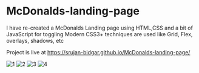 # McDonalds-landing-page
I have re-created a McDonalds Landing page using HTML,CSS and a bit of JavaScript for toggling Modern CSS3+ techniques are used like Grid, Flex, overlays, shadows, etc

Project is live at https://srujan-bidgar.github.io/McDonalds-landing-page/

![1](https://github.com/EpSiloN-98/McDonalds-landing-page/assets/139164617/4c333e3b-4b87-48d9-8279-46e88231742a)
![2](https://github.com/EpSiloN-98/McDonalds-landing-page/assets/139164617/c09e94a6-ffca-43ee-a071-437a2f233051)
![3](https://github.com/EpSiloN-98/McDonalds-landing-page/assets/139164617/47908afa-d6ef-462f-8407-b41cc2374a2b)
![4](https://github.com/EpSiloN-98/McDonalds-landing-page/assets/139164617/1e619ddf-8250-4589-aae1-8f3d50232e3f)

